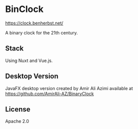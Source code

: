# BinClock

https://clock.benherbst.net/

A binary clock for the 21th century.

## Stack
Using Nuxt and Vue.js.

## Desktop Version
JavaFX desktop version created by Amir Ali Azimi available at https://github.com/AmirAli-AZ/BinaryClock

## License
Apache 2.0
